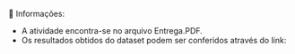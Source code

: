 📝 Informações:
 - A atividade encontra-se no arquivo Entrega.PDF.
 - Os resultados obtidos do dataset podem ser conferidos através do link:

